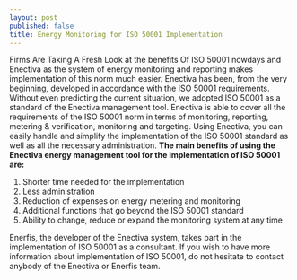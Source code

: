 ```yaml
---
layout: post
published: false
title: Energy Monitoring for ISO 50001 Implementation
---
```


Firms Are Taking A Fresh Look at the benefits Of ISO 50001 nowdays and Enectiva as the system of energy monitoring and reporting makes implementation of this norm much easier. 
Enectiva has been, from the very beginning, developed in accordance with the ISO 50001 requirements. Without even predicting the current situation, we adopted ISO 50001 as a standard of the Enectiva management tool. Enectiva is able to cover all the requirements of the ISO 50001 norm in terms of monitoring, reporting, metering & verification, monitoring and targeting. Using Enectiva, you can easily handle and simplify the implementation of the ISO 50001 standard as well as all the necessary administration.
**The main benefits of using the Enectiva energy management tool for the implementation of ISO 50001 are:**
1. Shorter time needed for the implementation
2. Less administration
3. Reduction of expenses on energy metering and monitoring
4. Additional functions that go beyond the ISO 50001 standard
5. Ability to change, reduce or expand the monitoring system at any time

Enerfis, the developer of the Enectiva system, takes part in the implementation of ISO 50001 as a consultant. If you wish to have more information about implementation of ISO 50001, do not hesitate to contact anybody of the Enectiva or Enerfis team. 